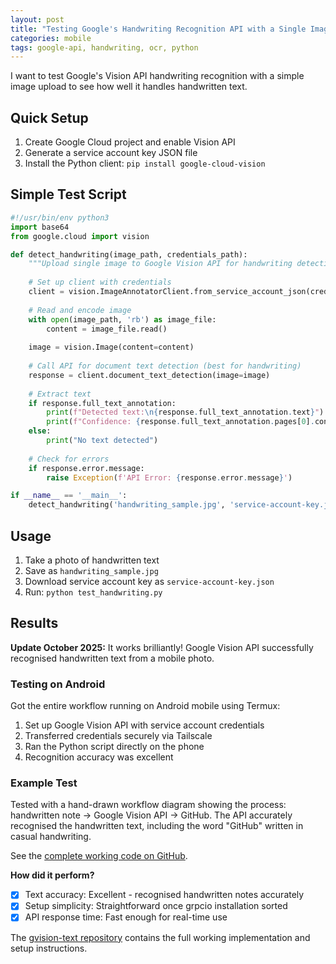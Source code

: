 ```yaml
---
layout: post
title: "Testing Google's Handwriting Recognition API with a Single Image"
categories: mobile
tags: google-api, handwriting, ocr, python
---
```


I want to test Google's Vision API handwriting recognition with a simple image upload to see how well it handles handwritten text.

## Quick Setup

1. Create Google Cloud project and enable Vision API
2. Generate a service account key JSON file
3. Install the Python client: `pip install google-cloud-vision`

## Simple Test Script

```python
#!/usr/bin/env python3
import base64
from google.cloud import vision

def detect_handwriting(image_path, credentials_path):
    """Upload single image to Google Vision API for handwriting detection."""
    
    # Set up client with credentials
    client = vision.ImageAnnotatorClient.from_service_account_json(credentials_path)
    
    # Read and encode image
    with open(image_path, 'rb') as image_file:
        content = image_file.read()
    
    image = vision.Image(content=content)
    
    # Call API for document text detection (best for handwriting)
    response = client.document_text_detection(image=image)
    
    # Extract text
    if response.full_text_annotation:
        print(f"Detected text:\n{response.full_text_annotation.text}")
        print(f"Confidence: {response.full_text_annotation.pages[0].confidence:.2f}")
    else:
        print("No text detected")
    
    # Check for errors
    if response.error.message:
        raise Exception(f'API Error: {response.error.message}')

if __name__ == '__main__':
    detect_handwriting('handwriting_sample.jpg', 'service-account-key.json')
```

## Usage

1. Take a photo of handwritten text
2. Save as `handwriting_sample.jpg`
3. Download service account key as `service-account-key.json`
4. Run: `python test_handwriting.py`

## Results

**Update October 2025:** It works brilliantly! Google Vision API successfully recognised handwritten text from a mobile photo.

### Testing on Android

Got the entire workflow running on Android mobile using Termux:

1. Set up Google Vision API with service account credentials
2. Transferred credentials securely via Tailscale
3. Ran the Python script directly on the phone
4. Recognition accuracy was excellent

### Example Test

Tested with a hand-drawn workflow diagram showing the process: handwritten note → Google Vision API → GitHub. The API accurately recognised the handwritten text, including the word "GitHub" written in casual handwriting.

See the [complete working code on GitHub](https://github.com/davegoopot/gvision-text/blob/main/extract_handwriting.py).

**How did it perform?**
- [x] Text accuracy: Excellent - recognised handwritten notes accurately
- [x] Setup simplicity: Straightforward once grpcio installation sorted
- [x] API response time: Fast enough for real-time use

The [gvision-text repository](https://github.com/davegoopot/gvision-text) contains the full working implementation and setup instructions.